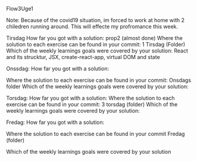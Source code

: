 Flow3Uge1


Note:
Because of the covid19 situation, im forced to work at home with 2 chiledren running around.
This will effecte my profromance this week. 

Tirsdag
How far you got with a solution:
prop2 (almost done)
Where the solution to each exercise can be found in your commit:
1 Tirsdag (Folder)
Which of the weekly learnings goals were covered by your solution:
React and its strucktur, JSX, create-react-app, virtual DOM and state
   
Onssdag:
How far you got with a solution: 

Where the solution to each exercise can be found in your commit: 
Onsdags folder
Which of the weekly learnings goals were covered by your solution:


Torsdag:
How far you got with a solution: 
Where the solution to each exercise can be found in your commit: 
3 torsdag (folder)
Which of the weekly learnings goals were covered by your solution:

Fredag:
How far you got with a solution: 


Where the solution to each exercise can be found in your commit 
Fredag (folder)
 
Which of the weekly learnings goals were covered by your solution

